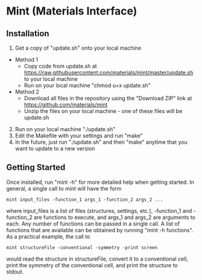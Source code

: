 Mint (Materials Interface)
====

Installation
----

1. Get a copy of "update.sh" onto your local machine
  - Method 1
    * Copy code from update.sh at https://raw.githubusercontent.com/materials/mint/master/update.sh to your local machine
    * Run on your local machine "chmod u+x update.sh"
  - Method 2
    * Download all files in the repository using the "Download ZIP" link at https://github.com/materials/mint
    * Unzip the files on your local machine - one of these files will be update.sh
2. Run on your local machine "./update.sh"
3. Edit the Makefile with your settings and run "make"
4. In the future, just run "./update.sh" and then "make" anytime that you want to update to a new version

Getting Started
----

Once installed, run "mint -h" for more detailed help when getting started. In general, a single call to mint will have the form

    mint input_files -function_1 args_1 -function_2 args_2 ...

where input_files is a list of files (structures, settings, etc.), -function_1 and -function_2 are functions to execute, and args_1 and args_2 are arguments to each. Any number of functions can be passed in a single call. A list of functions that are available can be obtained by running "mint -h functions". As a practical example, the call to

    mint structureFile -conventional -symmetry -print screen

would read the structure in structureFile, convert it to a conventional cell, print the symmetry of the conventional cell, and print the structure to stdout.

